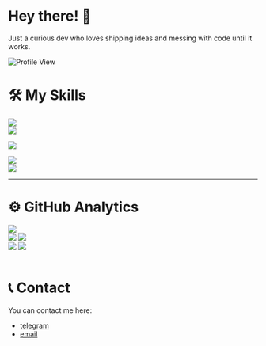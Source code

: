 # Hey there! 👋

Just a curious dev who loves shipping ideas and messing with code until it works. 

![Profile View](https://komarev.com/ghpvc/?username=karan-webdev&color=blueviolet&style=flat)

# 🛠️ My Skills

<div align="start">

<!-- Frontend -->
<img src="https://skillicons.dev/icons?i=html,css,js,ts,react,svelte" /> <br>
<img src="https://skillicons.dev/icons?i=tailwind,bootstrap,electron,codepen,figma,nodejs" /> <br>

<!-- Backend -->
<img src="https://skillicons.dev/icons?i=python,django,flask,mysql,sqlite,unity" /> <br>

<!-- Game & Creative -->
<img src="https://skillicons.dev/icons?i=godot,ps,pr,git,vscode,powershell" /> <br>
<img src="https://skillicons.dev/icons?i=obsidian,kali" /> <br>

</div>


---

# ⚙️ GitHub Analytics

<div>
    <img src="https://github-profile-summary-cards.vercel.app/api/cards/profile-details?username=karan-webdev&theme=dracula" />
</div>
<div>
    <img src="https://github-profile-summary-cards.vercel.app/api/cards/repos-per-language?username=karan-webdev&theme=dracula" />
    <img src="https://github-profile-summary-cards.vercel.app/api/cards/most-commit-language?username=karan-webdev&theme=dracula" />
</div>
<div>
    <img src="https://github-profile-summary-cards.vercel.app/api/cards/stats?username=karan-webdev&theme=dracula" />
    <img src="https://github-profile-summary-cards.vercel.app/api/cards/productive-time?username=karan-webdev&theme=dracula" />
</div>
<br>


# 📞 Contact
You can contact me here:
- [telegram](https://t.me/karan9kaushik)
- [email](mailto:codewithkaran@gmail.com)  <br>
